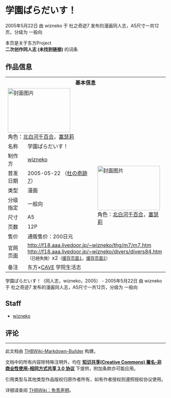 # 学園ぱらだいす！

<!-- source html: G:\repos\THBWiki-Markdown-Builder\THBWikiMarkdown\Temp\main\2\2d\ns0%3A%E5%AD%A6%E5%9C%92%E3%81%B1%E3%82%89%E3%81%A0%E3%81%84%E3%81%99%EF%BC%81.html -->

2005年5月22日 由 wizneko 于 杜之奇迹7 发布的漫画同人志，A5尺寸一共12页，分级为 一般向

本页是关于东方Project  
 **二次创作同人志 (未找到链接)** 的词条
## 作品信息

<table><tbody><tr><th colspan="3">基本信息</th></tr><tr><td class="cover-artwork-mobile" colspan="2"><a href="./文件-学園ぱらだいす！封面.jpg.md" class="image" title="封面图片"><img alt="封面图片" src="https://upload.thwiki.cc/thumb/d/d3/%E5%AD%A6%E5%9C%92%E3%81%B1%E3%82%89%E3%81%A0%E3%81%84%E3%81%99%EF%BC%81%E5%B0%81%E9%9D%A2.jpg/196px-%E5%AD%A6%E5%9C%92%E3%81%B1%E3%82%89%E3%81%A0%E3%81%84%E3%81%99%EF%BC%81%E5%B0%81%E9%9D%A2.jpg" decoding="async" loading="lazy" width="196" height="139" srcset="https://upload.thwiki.cc/thumb/d/d3/%E5%AD%A6%E5%9C%92%E3%81%B1%E3%82%89%E3%81%A0%E3%81%84%E3%81%99%EF%BC%81%E5%B0%81%E9%9D%A2.jpg/294px-%E5%AD%A6%E5%9C%92%E3%81%B1%E3%82%89%E3%81%A0%E3%81%84%E3%81%99%EF%BC%81%E5%B0%81%E9%9D%A2.jpg 1.5x, https://upload.thwiki.cc/thumb/d/d3/%E5%AD%A6%E5%9C%92%E3%81%B1%E3%82%89%E3%81%A0%E3%81%84%E3%81%99%EF%BC%81%E5%B0%81%E9%9D%A2.jpg/392px-%E5%AD%A6%E5%9C%92%E3%81%B1%E3%82%89%E3%81%A0%E3%81%84%E3%81%99%EF%BC%81%E5%B0%81%E9%9D%A2.jpg 2x" data-file-width="600" data-file-height="424"></a><div class="cover-char">角色：<a href="./北白河千百合.md" title="北白河千百合">北白河千百合</a>，<a href="/index.php?title=%E5%A1%9E%E7%91%9F%E8%8E%89&amp;action=edit&amp;redlink=1" class="new" title="塞瑟莉（页面不存在）">塞瑟莉</a></div></td>
</tr><tr><td class="label">名称</td><td colspan="2"> 学園ぱらだいす！ </td></tr><tr><td class="label">制作方</td><td><a href="./wizneko.md" title="wizneko">wizneko</a></td><td class="cover-artwork" rowspan="7" style="min-width:196px;"><a href="./文件-学園ぱらだいす！封面.jpg.md" class="image" title="封面图片"><img alt="封面图片" src="https://upload.thwiki.cc/thumb/d/d3/%E5%AD%A6%E5%9C%92%E3%81%B1%E3%82%89%E3%81%A0%E3%81%84%E3%81%99%EF%BC%81%E5%B0%81%E9%9D%A2.jpg/196px-%E5%AD%A6%E5%9C%92%E3%81%B1%E3%82%89%E3%81%A0%E3%81%84%E3%81%99%EF%BC%81%E5%B0%81%E9%9D%A2.jpg" decoding="async" loading="lazy" width="196" height="139" srcset="https://upload.thwiki.cc/thumb/d/d3/%E5%AD%A6%E5%9C%92%E3%81%B1%E3%82%89%E3%81%A0%E3%81%84%E3%81%99%EF%BC%81%E5%B0%81%E9%9D%A2.jpg/294px-%E5%AD%A6%E5%9C%92%E3%81%B1%E3%82%89%E3%81%A0%E3%81%84%E3%81%99%EF%BC%81%E5%B0%81%E9%9D%A2.jpg 1.5x, https://upload.thwiki.cc/thumb/d/d3/%E5%AD%A6%E5%9C%92%E3%81%B1%E3%82%89%E3%81%A0%E3%81%84%E3%81%99%EF%BC%81%E5%B0%81%E9%9D%A2.jpg/392px-%E5%AD%A6%E5%9C%92%E3%81%B1%E3%82%89%E3%81%A0%E3%81%84%E3%81%99%EF%BC%81%E5%B0%81%E9%9D%A2.jpg 2x" data-file-width="600" data-file-height="424"></a><div class="cover-char">角色：<a href="./北白河千百合.md" title="北白河千百合">北白河千百合</a>，<a href="/index.php?title=%E5%A1%9E%E7%91%9F%E8%8E%89&amp;action=edit&amp;redlink=1" class="new" title="塞瑟莉（页面不存在）">塞瑟莉</a></div></td>
</tr><tr><td class="label">首发日期</td><td>2005-05-22&#160;（<a href="/展会作品列表?e=%E6%9D%9C%E4%B9%8B%E5%A5%87%E8%BF%B9%237">杜の奇跡7</a>）</td></tr><tr><td class="label">类型</td><td>漫画</td></tr><tr><td class="label">分级指定</td><td>一般向</td></tr><tr><td class="label">尺寸</td><td>A5</td></tr><tr><td class="label">页数</td><td>12P</td></tr><tr><td class="label">售价</td><td>通贩售价：200日元</td></tr>
<tr><td class="label">官网页面</td><td colspan="2"><a rel="nofollow" class="external free" href="http://f18.aaa.livedoor.jp/~wizneko/thg/m7/m7.htm">http://f18.aaa.livedoor.jp/~wizneko/thg/m7/m7.htm</a><br><a rel="nofollow" class="external free" href="http://f18.aaa.livedoor.jp/~wizneko/divers/divers84.htm">http://f18.aaa.livedoor.jp/~wizneko/divers/divers84.htm</a><br><span style="font-family: sans-serif; cursor: default; color:#555; font-size: 0.8em; bottom: 0.1em; font-weight: bold;" title="连接到已经失效网页">（已经失效）</span>x2<small>（<a rel="nofollow" class="external text" href="https://web.archive.org/web/20060826160814/http://f18.aaa.livedoor.jp/~wizneko/thg/m7/m7.htm">缓存页面1</a>，<a rel="nofollow" class="external text" href="https://web.archive.org/web/20060821182612/http://f18.aaa.livedoor.jp/~wizneko/divers/divers84.htm">缓存页面2</a>）</small></td></tr><tr><td class="label">备注</td><td colspan="2">东方×<a href="https://ja.wikipedia.org/wiki/ケイブ" class="extiw" title="wja:ケイブ">CAVE</a> 学院生活志</td></tr></tbody></table>

学園ぱらだいす！（同人志，wizneko，2005） - 2005年5月22日 由 wizneko 于 杜之奇迹7 发布的漫画同人志，A5尺寸一共12页，分级为 一般向
## Staff
- [wizneko](./wizneko.md)

## 评论




---

此文档由 [THBWiki-Markdown-Builder](https://github.com/Delsin-Yu/THBWiki-Markdown-Builder) 构建。

文档中的所有内容除特殊注明外，均在 [**知识共享(Creative Commons) 署名-非商业性使用-相同方式共享 3.0 协议**](https://creativecommons.org/licenses/by-sa/3.0/deed.zh-hans) 下提供，附加条款亦可能应用。

引用类型与其他类型作品版权归原作者所有，如有作者授权则遵照授权协议使用。

详细请查阅 [THBWiki：免责声明](https://thbwiki.cc/THBWiki:%E5%85%8D%E8%B4%A3%E5%A3%B0%E6%98%8E)。


